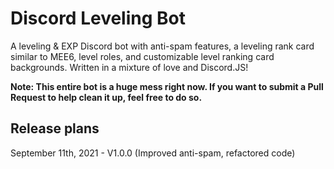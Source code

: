 # Discord Leveling Bot ##

A leveling &amp; EXP Discord bot with anti-spam features, a leveling rank card similar to MEE6, level roles, and customizable level ranking card backgrounds. Written in a mixture of love and Discord.JS!

**Note: This entire bot is a huge mess right now. If you want to submit a Pull Request to help clean it up, feel free to do so.**

## Release plans ##

September 11th, 2021 - V1.0.0 (Improved anti-spam, refactored code)
